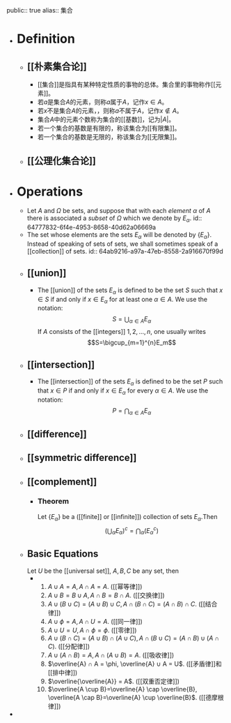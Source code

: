 public:: true
alias:: 集合

- # Definition
	- ## [[朴素集合论]]
		- [[集合]]是指具有某种特定性质的事物的总体。集合里的事物称作[[元素]]。
		- 若$a$是集合$A$的元素，则称$a$属于$A$，记作$x\in A$。
		- 若$x$不是集合$A$的元素，，则称$a$不属于$A$，记作$x\notin A$。
		- 集合$A$中的元素个数称为集合的[[基数]]，记为$\left |A\right |$。
		- 若一个集合的基数是有限的，称该集合为[[有限集]]。
		- 若一个集合的基数是无限的，称该集合为[[无限集]]。
	- ## [[公理化集合论]]
- # Operations
	- Let $A$ and $\Omega$ be sets, and suppose that with each *element* $\alpha$ of $A$ there is associated a *subset* of $\Omega$ which we denote by $E_\alpha$.
	  id:: 64777832-6f4e-4953-8658-40d62a06669a
	- The set whose elements are the sets $E_\alpha$ will be denoted by $\{E_\alpha\}$. Instead of speaking of sets of sets, we shall sometimes speak of a [[collection]] of sets.
	  id:: 64ab9216-a97a-47eb-8558-2a916670f99d
	- ## [[union]]
		- The [[union]] of the sets $E_\alpha$ is defined to be the set $S$ such that $x\in S$ if and only if $x\in E_\alpha$ for at least one $\alpha\in A$. We use the notation:
		  $$S=\bigcup_{\alpha\in A}E_\alpha$$
		  If $A$ consists of the [[integers]] $1, 2, ... , n$, one usually writes
		  $$S=\bigcup_{m=1}^{n}E_m$$
	- ## [[intersection]]
		- The [[intersection]] of the sets $E_\alpha$ is defined to be the set $P$ such that $x\in P$ if and only if $x\in E_\alpha$ for every $\alpha\in A$. We use the notation:
		  $$P=\bigcap_{\alpha\in A}E_\alpha$$
	- ## [[difference]]
	- ## [[symmetric difference]]
	- ## [[complement]]
		- ### Theorem
		  Let  $\left\{E_{\alpha}\right\}$  be a ([[finite]] or [[infinite]]) collection of sets  $E_{\alpha}$.Then 
		  $$\left(\bigcup_{\alpha}E_{\alpha}\right)^{c}=\bigcap_{\alpha}\left(E_{\alpha}^{c}\right)$$
	- ## Basic Equations
	  Let $U$  be the [[universal set]], $A,B,C$ be any set, then
		- 1. $A ∪ A = A, A ∩ A = A$. ([[幂等律]])
		  2. $A ∪ B = B ∪ A, A ∩ B = B ∩ A$. ([[交换律]])
		  3. $A ∪ (B ∪ C) = (A ∪ B) ∪ C, A ∩ (B ∩ C) = (A ∩ B) ∩ C$. ([[结合律]])
		  4. $A ∪ \phi = A, A ∩ U = A$. ([[同一律]])
		  5. $A ∪ U = U, A ∩ \phi = \phi$. ([[零律]])
		  6. $A ∪ (B ∩ C) = (A ∪ B) ∩ (A ∪ C), A ∩ (B ∪ C) = (A ∩ B) ∪ (A ∩ C)$. ([[分配律]])
		  7. $A ∪ (A ∩ B) = A, A ∩ (A ∪ B) = A$. ([[吸收律]])
		  8. $\overline{A} ∩ A = \phi, \overline{A} ∪ A = U$. ([[矛盾律]]和[[排中律]])
		  9. $\overline{\overline{A}} = A$. ([[双重否定律]])
		  10. $\overline{A \cup B}=\overline{A} \cap \overline{B}, \overline{A \cap B}=\overline{A} \cup \overline{B}$. ([[德摩根律]])
-